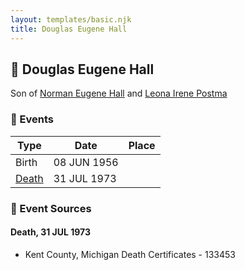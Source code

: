 ```yaml
---
layout: templates/basic.njk
title: Douglas Eugene Hall
---
```

## 🔵 Douglas Eugene Hall

Son of [Norman Eugene Hall](/people/1/13152600) and [Leona Irene Postma](/people/9/94687680)

### 📆 Events

Type | Date | Place
------ | ------ | ------
Birth | 08 JUN 1956 |
[Death](#event-event-3) | 31 JUL 1973 |

### 📰 Event Sources

#### <a id="event-event-3"></a> Death, 31 JUL 1973
* Kent County, Michigan Death Certificates  - 133453
